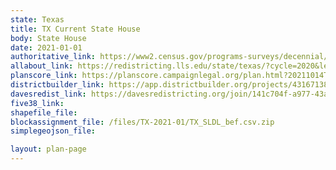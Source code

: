 ```yaml
---
state: Texas
title: TX Current State House
body: State House
date: 2021-01-01
authoritative_link: https://www2.census.gov/programs-surveys/decennial/2020/data/01-Redistricting_File--PL_94-171/Texas/
allabout_link: https://redistricting.lls.edu/state/texas/?cycle=2020&level=State%20Lower&startdate=
planscore_link: https://planscore.campaignlegal.org/plan.html?20211014T144504.764965959Z
districtbuilder_link: https://app.districtbuilder.org/projects/43167138-dbad-4ca0-accd-949d22058c6a
davesredist_link: https://davesredistricting.org/join/141c704f-a977-43a0-97e4-5f6cd85e4f45
five38_link:
shapefile_file:
blockassignment_file: /files/TX-2021-01/TX_SLDL_bef.csv.zip
simplegeojson_file:

layout: plan-page
---
```

